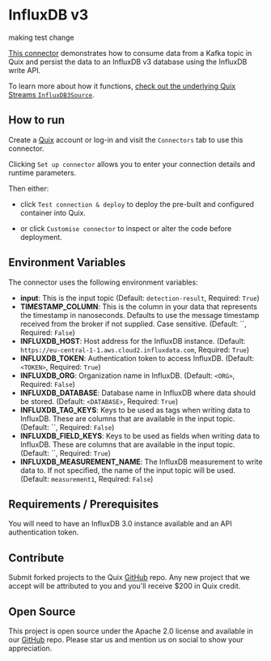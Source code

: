 # InfluxDB v3

making test change

[This connector](https://github.com/quixio/quix-samples/tree/main/python/destinations/influxdb_3) demonstrates how to consume data from a Kafka topic in Quix and persist the data to an InfluxDB v3 database using the InfluxDB write API.

To learn more about how it functions, [check out the underlying 
Quix Streams `InfluxDB3Source`](https://quix.io/docs/quix-streams/connectors/sinks/influxdb3-sink.html).

## How to run

Create a [Quix](https://portal.platform.quix.io/signup?xlink=github) account or log-in and visit the `Connectors` tab to use this connector.

Clicking `Set up connector` allows you to enter your connection details and runtime parameters.

Then either: 
* click `Test connection & deploy` to deploy the pre-built and configured container into Quix. 

* or click `Customise connector` to inspect or alter the code before deployment.

## Environment Variables

The connector uses the following environment variables:

- **input**: This is the input topic (Default: `detection-result`, Required: `True`)
- **TIMESTAMP_COLUMN**: This is the column in your data that represents the timestamp in nanoseconds. Defaults to use the message timestamp received from the broker if not supplied. Case sensitive. (Default: ``, Required: `False`)
- **INFLUXDB_HOST**: Host address for the InfluxDB instance. (Default: `https://eu-central-1-1.aws.cloud2.influxdata.com`, Required: `True`)
- **INFLUXDB_TOKEN**: Authentication token to access InfluxDB. (Default: `<TOKEN>`, Required: `True`)
- **INFLUXDB_ORG**: Organization name in InfluxDB. (Default: `<ORG>`, Required: `False`)
- **INFLUXDB_DATABASE**: Database name in InfluxDB where data should be stored. (Default: `<DATABASE>`, Required: `True`)
- **INFLUXDB_TAG_KEYS**: Keys to be used as tags when writing data to InfluxDB. These are columns that are available in the input topic. (Default: ``, Required: `False`)
- **INFLUXDB_FIELD_KEYS**: Keys to be used as fields when writing data to InfluxDB. These are columns that are available in the input topic. (Default: ``, Required: `True`)
- **INFLUXDB_MEASUREMENT_NAME**: The InfluxDB measurement to write data to. If not specified, the name of the input topic will be used. (Default: `measurement1`, Required: `False`)

## Requirements / Prerequisites

You will need to have an InfluxDB 3.0 instance available and an API authentication token.

## Contribute

Submit forked projects to the Quix [GitHub](https://github.com/quixio/quix-samples) repo. Any new project that we accept will be attributed to you and you'll receive $200 in Quix credit.

## Open Source

This project is open source under the Apache 2.0 license and available in our [GitHub](https://github.com/quixio/quix-samples) repo. Please star us and mention us on social to show your appreciation.